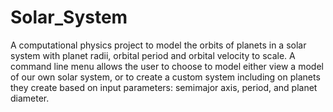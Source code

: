 # Solar_System
A computational physics project to model the orbits of planets in a solar system with planet radii, orbital period and orbital velocity
to scale. A command line menu allows the user to choose to model either view a model of our own solar system, or to create a custom
system including on planets they create based on input parameters: semimajor axis, period, and planet diameter.
